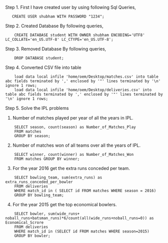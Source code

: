 Step 1. First I have created user by using following Sql Queries,
`````` roomsql
   CREATE USER shubham WITH PASSWORD "1234";
``````

Step 2. Created Database By following queries,
`````` roomsql
    CREATE DATABASE student WITH OWNER shubham ENCODING='UTF8' LC_COLLATE='en_US.UTF-8' LC_CTYPE='en_US.UTF-8';
``````

Step 3. Removed Database By following queries,
``````roomsql
    DROP DATABASE student;
``````

Step 4. Converted CSV file into table
```roomsql
    load data local infile 'home/oem/Desktop/matches.csv' into table abc fields terminated by ',' enclosed by '"' lines terminated by '\n' ignore 1 rows;
    load data local infile 'home/oem/Desktop/deliveries.csv' into table abc fields terminated by ',' enclosed by '"' lines terminated by '\n' ignore 1 rows;
```

Step 5. Solve the IPL problems
1. Number of matches played per year of all the years in IPL.
```roomsql
    SELECT season, count(season) as Number_of_Matches_Play
    FROM matches
    GROUP BY season;
```

2. Number of matches won of all teams over all the years of IPL.
``````roomsql
    SELECT winner, count(winner) as Number_of_Matches_Won
    FROM matches GROUP BY winner;
``````

3. For the year 2016 get the extra runs conceded per team.
```roomsql
    SELECT bowling_team, sum(extra_runs) as extra_runs_conceded_per_bowler
    FROM deliveries
    WHERE match_id in ( SELECT id FROM matches WHERE season = 2016)
    GROUP BY bowling_team;
```

4. For the year 2015 get the top economical bowlers.
``````roomsql
    SELECT bowler, sum(wide_runs+ noball_runs+batsman_runs)*6/count(all(wide_runs+noball_runs=0)) as Economical_Scrore
    FROM deliveries
    WHERE match_id in (SELECT id FROM matches WHERE season=2015)
    GROUP BY bowler;
``````


